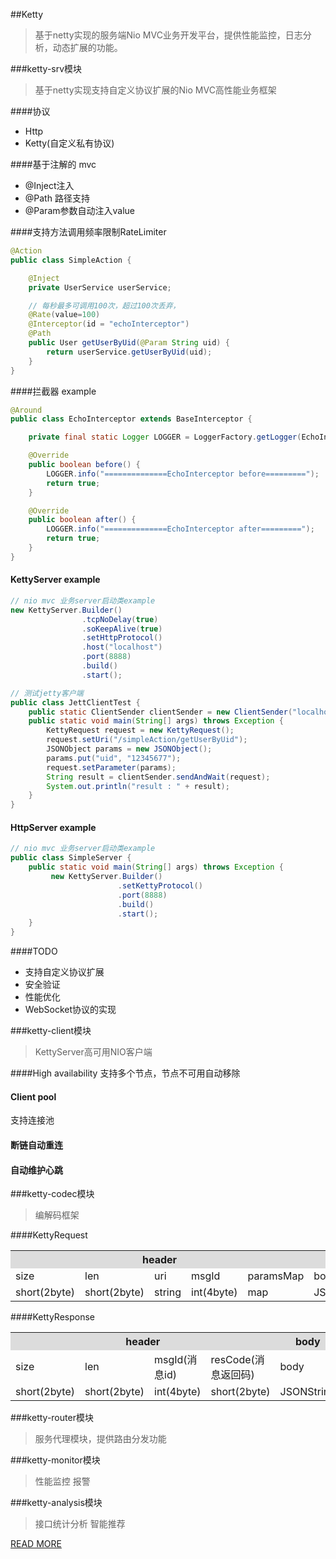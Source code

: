 ##Ketty
>基于netty实现的服务端Nio MVC业务开发平台，提供性能监控，日志分析，动态扩展的功能。

###ketty-srv模块
>基于netty实现支持自定义协议扩展的Nio MVC高性能业务框架

####协议
- Http
- Ketty(自定义私有协议)


####基于注解的 mvc

- @Inject注入
- @Path 路径支持
- @Param参数自动注入value

####支持方法调用频率限制RateLimiter

``` java
@Action
public class SimpleAction {

    @Inject
    private UserService userService;

    // 每秒最多可调用100次，超过100次丢弃，
	@Rate(value=100)
	@Interceptor(id = "echoInterceptor")
    @Path
    public User getUserByUid(@Param String uid) {
        return userService.getUserByUid(uid);
    }
}

```

####拦截器 example
``` java
@Around
public class EchoInterceptor extends BaseInterceptor {

    private final static Logger LOGGER = LoggerFactory.getLogger(EchoInterceptor.class);

    @Override
    public boolean before() {
        LOGGER.info("==============EchoInterceptor before=========");
        return true;
    }

    @Override
    public boolean after() {
        LOGGER.info("==============EchoInterceptor after=========");
        return true;
    }
}
```

#### KettyServer example
``` java
// nio mvc 业务server启动类example
new KettyServer.Builder()
                .tcpNoDelay(true)
                .soKeepAlive(true)
                .setHttpProtocol()
                .host("localhost")
                .port(8888)
                .build()
                .start();

// 测试jetty客户端
public class JettClientTest {
	public static ClientSender clientSender = new ClientSender("localhost", 8888);
	public static void main(String[] args) throws Exception {
		KettyRequest request = new KettyRequest();
		request.setUri("/simpleAction/getUserByUid");
		JSONObject params = new JSONObject();
		params.put("uid", "12345677");
		request.setParameter(params);
		String result = clientSender.sendAndWait(request);
		System.out.println("result : " + result);
	}
}
```

#### HttpServer example
``` java
// nio mvc 业务server启动类example
public class SimpleServer {
    public static void main(String[] args) throws Exception {
         new KettyServer.Builder()
                        .setKettyProtocol()
                        .port(8888)
                        .build()
                        .start();
    }
}

```
####TODO 

- 支持自定义协议扩展
- 安全验证
- 性能优化
- WebSocket协议的实现

###ketty-client模块
>KettyServer高可用NIO客户端

####High availability
支持多个节点，节点不可用自动移除

#### Client pool
支持连接池

#### 断链自动重连

#### 自动维护心跳

###ketty-codec模块
>编解码框架

####KettyRequest

<table>
<tr bgcolor="#DCDCDC">
	<th colspan="5" width="50%">header</th>
	<th>body</th>
</tr>
<tr>	
	<td>size</td>
	<td>len</td>
	<td>uri</td>
	<td>msgId</td>
	<td>paramsMap</td>
	<td>body</td>
</tr>
<tr>	
	<td>short(2byte)</td>
	<td>short(2byte)</td>
	<td>string</td>
	<td>int(4byte)</td>
	<td>map</td>
	<td>JSONString</td>
</tr>
</table>

####KettyResponse

<table>
<tr bgcolor="#DCDCDC">
	<th colspan="4" width="50%">header</th>
	<th>body</th>
</tr>
<tr>	
	<td>size</td>
	<td>len</td>
	<td>msgId(消息id)</td>
	<td>resCode(消息返回码)</td>
	<td>body</td>
</tr>
<tr>	
	<td>short(2byte)</td>
	<td>short(2byte)</td>
	<td>int(4byte)</td>
	<td>short(2byte)</td>
	<td>JSONString</td>
</tr>
</table>

###ketty-router模块
>服务代理模块，提供路由分发功能

###ketty-monitor模块
>性能监控
>报警

###ketty-analysis模块
>接口统计分析
>智能推荐

[READ MORE](http://zhizus.com)



